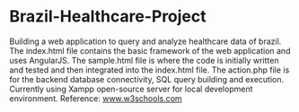 # Brazil-Healthcare-Project
Building a web application to query and analyze healthcare data of brazil. The index.html file contains the basic framework of the web application and uses AngularJS. The sample.html file is where the code is initially written and tested and then integrated into the index.html file. The action.php file is for the backend database connectivity, SQL query building and execution. 
Currently using Xampp open-source server for local development environment. 
Reference: www.w3schools.com

